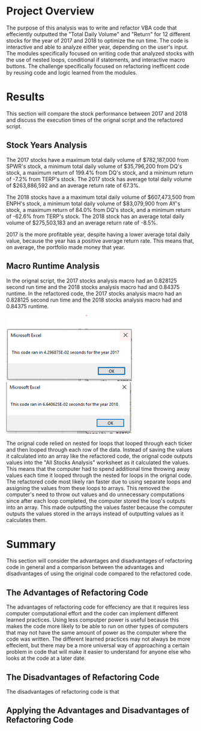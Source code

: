 # Project Overview 
The purpose of this analysis was to write and refactor VBA code that effeciently outputted the "Total Daily Volume" and "Return" for 12 different stocks for the year of 2017 and 2018 to optimize the run time.  The code is interactive and able to analyze either year, depending on the user's input.  The modules specifically focused on writing code that analyzed stocks with the use of nested loops, conditional if statements, and interactive macro buttons.  The challenge specifically focused on refactoring inefficent code by reusing code and logic learned from the modules.  

# Results 
This section will compare the stock performance between 2017 and 2018 and discuss the execution times of the orignal script and the refactored script. 

## Stock Years Analysis 
The 2017 stocks have a maximum total daily volume of $782,187,000 from SPWR's stock, a minimum total daily volume of $35,796,200 from DQ's stock, a maximum return of 199.4% from DQ's stock, and a minimum return of -7.2% from TERP's stock.  The 2017 stock has average total daily volume of $263,886,592 and an average return rate of 67.3%. 

The 2018 stocks have a a maximum total daily volume of $607,473,500 from ENPH's stock, a minimum total daily volume of $83,079,900 from AY's stock, a maximum return of 84.0% from DQ's stock, and a minimum return of -62.6% from TERP's stock.  The 2018 stock has an average total daily volume of $275,503,183 and an average return rate of -8.5%.

2017 is the more profitable year, despite having a lower average total daily value, because the year has a positive average return rate.  This means that, on average, the portfolio made money that year. 

## Macro Runtime Analysis
In the orignal script, the 2017 stocks analysis macro had an 0.828125 second run time and the 2018 stocks analysis macro had and 0.84375 runtime.  In the refactored code, the 2017 stocks analysis macro had an 0.828125 second run time and the 2018 stocks analysis macro had and 0.84375 runtime. 

![2017 Refactored Runtime](https://github.com/awar2170/stock-analysis/blob/main/VBA_Challenge_2017.PNG)
![2018 Refactored Runtime](https://github.com/awar2170/stock-analysis/blob/main/VBA_Challenge_2018.PNG)

The orignal code relied on nested for loops that looped through each ticker and then looped through each row of the data.  Instead of saving the values it calculated into an array like the refactored code, the orignal code outputs values into the "All Stocks Analysis" worksheet as it calculated the values.  This means that the computer had to spend additional time throwing away values each time it looped through the nested for loops in the orignal code.  The refactored code most likely ran faster due to using separate loops and assigning the values from these loops to arrays.  This removed the computer's need to throw out values and do unnecessary computations since after each loop completed, the computer stored the loop's outputs into an array.  This made outputting the values faster because the computer outputs the values stored in the arrays instead of outputting values as it calculates them.        

# Summary
This section will consider the advantages and disadvantages of refactoring code in general and a comparison between the advantages and disadvantages of using the original code compared to the refactored code. 

## The Advantages of Refactoring Code 
The advantages of refactoring code for effeciency are that it requires less computer computational effort and the coder can implement different learned practices.  Using less computper power is useful because this makes the code more likely to be able to run on other types of computers that may not have the same amount of power as the computer where the code was written.  The different learned practices may not always be more effecient, but there may be a more universal way of approaching a certain problem in code that will make it easier to understand for anyone else who looks at the code at a later date.

## The Disadvantages of Refactoring Code 
The disadvantages of refactoring code is that 

## Applying the Advantages and Disadvantages of Refactoring Code
